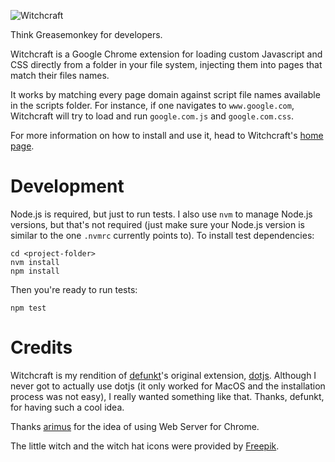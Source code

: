 
![Witchcraft](docs/title.png)

Think Greasemonkey for developers.

Witchcraft is a Google Chrome extension for loading custom Javascript and CSS directly from a folder in your file system, injecting them into pages that match their files names.

It works by matching every page domain against script file names available in the scripts folder. For instance, if one navigates to `www.google.com`, Witchcraft will try to load and run `google.com.js` and `google.com.css`.

For more information on how to install and use it, head to Witchcraft's [home page](//steinhaug.github.io/witchcraft).

# Development

Node.js is required, but just to run tests. I also use `nvm` to manage Node.js versions, but that's not required (just make sure your Node.js version is similar to the one `.nvmrc` currently points to). To install test dependencies:

    cd <project-folder>
    nvm install
    npm install

Then you're ready to run tests:

    npm test

# Credits

Witchcraft is my rendition of [defunkt](//github.com/defunkt)'s original extension, [dotjs](//github.com/defunkt/dotjs). Although I never got to actually use dotjs (it only worked for MacOS and the installation process was not easy), I really wanted something like that. Thanks, defunkt, for having such a cool idea.

Thanks [arimus](//github.com/arimus) for the idea of using Web Server for Chrome.

The little witch and the witch hat icons were provided by [Freepik](//www.flaticon.com/authors/freepik).
